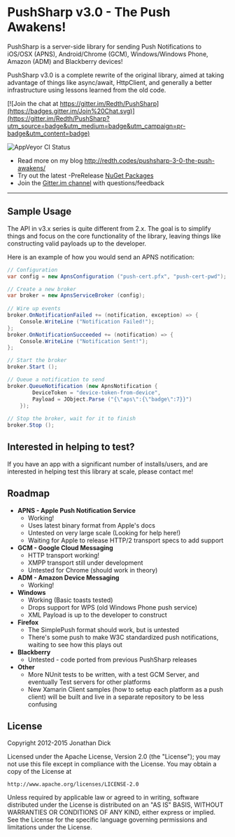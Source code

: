 PushSharp v3.0 - The Push Awakens!
==================================

PushSharp is a server-side library for sending Push Notifications to iOS/OSX (APNS), Android/Chrome (GCM), Windows/Windows Phone, Amazon (ADM) and Blackberry devices!

PushSharp v3.0 is a complete rewrite of the original library, aimed at taking advantage of things like async/await, HttpClient, and generally a better infrastructure using lessons learned from the old code.

[![Join the chat at https://gitter.im/Redth/PushSharp](https://badges.gitter.im/Join%20Chat.svg)](https://gitter.im/Redth/PushSharp?utm_source=badge&utm_medium=badge&utm_campaign=pr-badge&utm_content=badge)

![AppVeyor CI Status](https://ci.appveyor.com/api/projects/status/github/Redth/PushSharp?branch=3.0-dev&svg=true)

 - Read more on my blog http://redth.codes/pushsharp-3-0-the-push-awakens/
 - Try out the latest -PreRelease [NuGet Packages](https://www.nuget.org/packages/PushSharp/3.0.0-beta29)
 - Join the [Gitter.im channel](https://gitter.im/Redth/PushSharp) with questions/feedback

---

## Sample Usage

The API in v3.x series is quite different from 2.x.  The goal is to simplify things and focus on the core functionality of the library, leaving things like constructing valid payloads up to the developer.

Here is an example of how you would send an APNS notification:
```csharp
// Configuration
var config = new ApnsConfiguration ("push-cert.pfx", "push-cert-pwd");

// Create a new broker
var broker = new ApnsServiceBroker (config);
    
// Wire up events
broker.OnNotificationFailed += (notification, exception) => {
	Console.WriteLine ("Notification Failed!");
};
broker.OnNotificationSucceeded += (notification) => {
	Console.WriteLine ("Notification Sent!");
};

// Start the broker
broker.Start ();

// Queue a notification to send
broker.QueueNotification (new ApnsNotification {
		DeviceToken = "device-token-from-device",
		Payload = JObject.Parse ("{\"aps\":{\"badge\":7}}")
	});
   
// Stop the broker, wait for it to finish   
broker.Stop ();
```

## Interested in helping to test?

If you have an app with a significant number of installs/users, and are interested in helping test this library at scale, please contact me!  

 

## Roadmap

 - **APNS - Apple Push Notification Service** 
   - Working!
   - Uses latest binary format from Apple's docs
   - Untested on very large scale (Looking for help here!)
   - Waiting for Apple to release HTTP/2 transport specs to add support
 - **GCM - Google Cloud Messaging** 
   - HTTP transport working!
   - XMPP transport still under development
   - Untested for Chrome (should work in theory)
 - **ADM - Amazon Device Messaging**
   - Working!
 - **Windows**
   - Working (Basic toasts tested)
   - Drops support for WPS (old Windows Phone push service)
   - XML Payload is up to the developer to construct
 - **Firefox**
   - The SimplePush format should work, but is untested
   - There's some push to make W3C standardized push notifications, waiting to see how this plays out
 - **Blackberry**
   - Untested - code ported from previous PushSharp releases
 - **Other**
   - More NUnit tests to be written, with a test GCM Server, and eventually Test servers for other platforms
   - New Xamarin Client samples (how to setup each platform as a push client) will be built and live in a separate repository to be less confusing
   


License
-------
Copyright 2012-2015 Jonathan Dick

Licensed under the Apache License, Version 2.0 (the "License");
you may not use this file except in compliance with the License.
You may obtain a copy of the License at

    http://www.apache.org/licenses/LICENSE-2.0

Unless required by applicable law or agreed to in writing, software
distributed under the License is distributed on an "AS IS" BASIS,
WITHOUT WARRANTIES OR CONDITIONS OF ANY KIND, either express or implied.
See the License for the specific language governing permissions and
limitations under the License.
